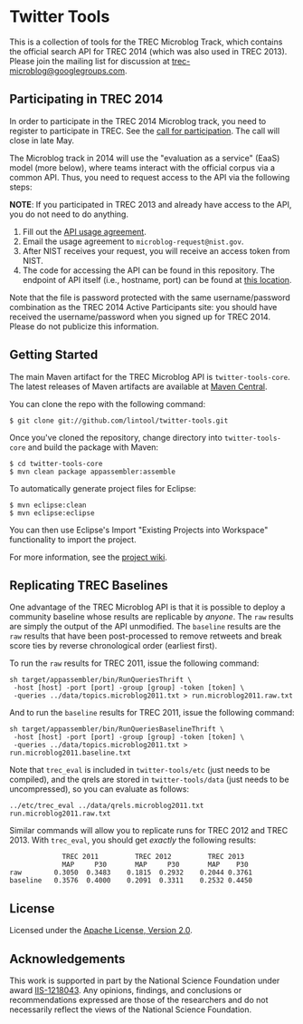 Twitter Tools
=============

This is a collection of tools for the TREC Microblog Track, which contains the official search API for TREC 2014 (which was also used in TREC 2013). Please join the mailing list for discussion at [trec-microblog@googlegroups.com](http://groups.google.com/group/trec-microblog).

Participating in TREC 2014
--------------------------

In order to participate in the TREC 2014 Microblog track, you need to register to participate in TREC. See the [call for participation](http://trec.nist.gov/pubs/call2014.html). The call will close in late May.

The Microblog track in 2014 will use the "evaluation as a service" (EaaS) model (more below), where teams interact with the official corpus via a common API. Thus, you need to request access to the API via the following steps:

**NOTE**: If you participated in TREC 2013 and already have access to the API, you do not need to do anything.

1. Fill out the [API usage agreement](http://lintool.github.io/twitter-tools/API-agreement.pdf).
2. Email the usage agreement to `microblog-request@nist.gov`.
3. After NIST receives your request, you will receive an access token from NIST.
4. The code for accessing the API can be found in this repository. The endpoint of API itself (i.e., hostname, port) can be found at [this location](http://www.umiacs.umd.edu/~jimmylin/trec2014microblog/servers.txt).

Note that the file is password protected with the same username/password combination as the TREC 2014 Active Participants site: you should have received the username/password when you signed up for TREC 2014. Please do not publicize this information. 

Getting Started
--------------

The main Maven artifact for the TREC Microblog API is `twitter-tools-core`. The latest releases of Maven artifacts are available at [Maven Central](http://search.maven.org/#search%7Cga%7C1%7Ccc.twittertools).

You can clone the repo with the following command:

```
$ git clone git://github.com/lintool/twitter-tools.git
``` 

Once you've cloned the repository, change directory into `twitter-tools-core` and build the package with Maven:

```
$ cd twitter-tools-core
$ mvn clean package appassembler:assemble
```

To automatically generate project files for Eclipse:

```
$ mvn eclipse:clean
$ mvn eclipse:eclipse
```

You can then use Eclipse's Import "Existing Projects into Workspace" functionality to import the project.

For more information, see the [project wiki](https://github.com/lintool/twitter-tools/wiki).

Replicating TREC Baselines
--------------------------

One advantage of the TREC Microblog API is that it is possible to deploy a community baseline whose results are replicable by *anyone*. The `raw` results are simply the output of the API unmodified. The `baseline` results are the `raw` results that have been post-processed to remove retweets and break score ties by reverse chronological order (earliest first).

To run the `raw` results for TREC 2011, issue the following command:

```
sh target/appassembler/bin/RunQueriesThrift \
 -host [host] -port [port] -group [group] -token [token] \
 -queries ../data/topics.microblog2011.txt > run.microblog2011.raw.txt
```

And to run the `baseline` results for TREC 2011, issue the following command:

```
sh target/appassembler/bin/RunQueriesBaselineThrift \
 -host [host] -port [port] -group [group] -token [token] \
 -queries ../data/topics.microblog2011.txt > run.microblog2011.baseline.txt
```

Note that `trec_eval` is included in `twitter-tools/etc` (just needs to be compiled), and the qrels are stored in `twitter-tools/data` (just needs to be uncompressed), so you can evaluate as follows:

```
../etc/trec_eval ../data/qrels.microblog2011.txt run.microblog2011.raw.txt
```

Similar commands will allow you to replicate runs for TREC 2012 and TREC 2013. With `trec_eval`, you should get *exactly* the following results:

```
             TREC 2011         TREC 2012         TREC 2013
             MAP     P30       MAP     P30       MAP    P30
raw        0.3050  0.3483    0.1815  0.2932    0.2044 0.3761
baseline   0.3576  0.4000    0.2091  0.3311    0.2532 0.4450
```

License
-------

Licensed under the [Apache License, Version 2.0](http://www.apache.org/licenses/LICENSE-2.0).


Acknowledgements
----------------

This work is supported in part by the National Science Foundation under award [IIS-1218043](http://www.nsf.gov/awardsearch/showAward?AWD_ID=1218043). Any opinions, findings, and conclusions or recommendations expressed are those of the researchers and do not necessarily reflect the views of the National Science Foundation.
